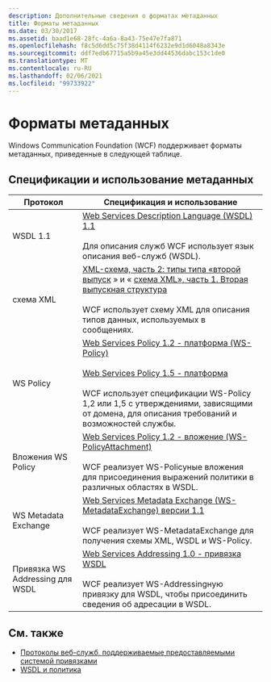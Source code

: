 ```yaml
---
description: Дополнительные сведения о форматах метаданных
title: Форматы метаданных
ms.date: 03/30/2017
ms.assetid: baad1e68-28fc-4a6a-8a43-75e47e7fa871
ms.openlocfilehash: f8c5d6dd5c75f38d4114f6232e9d1d6048a8343e
ms.sourcegitcommit: ddf7edb67715a5b9a45e3dd44536dabc153c1de0
ms.translationtype: MT
ms.contentlocale: ru-RU
ms.lasthandoff: 02/06/2021
ms.locfileid: "99733922"
---
```

# <a name="metadata-formats"></a>Форматы метаданных

Windows Communication Foundation (WCF) поддерживает форматы метаданных, приведенные в следующей таблице.  
  
## <a name="metadata-specifications-and-usage"></a>Спецификации и использование метаданных  
  
|Протокол|Спецификация и использование|  
|--------------|-----------------------------|  
|WSDL 1.1|[Web Services Description Language (WSDL) 1.1](https://www.w3.org/TR/wsdl/)<br /><br /> Для описания служб WCF использует язык описания веб-служб (WSDL).|  
|схема XML|[XML-схема, часть 2: типы типа «второй выпуск](https://www.w3.org/TR/2004/REC-xmlschema-2-20041028/) » и « [схема XML», часть 1. Вторая выпускная структура](https://www.w3.org/TR/2004/REC-xmlschema-1-20041028/)<br /><br /> WCF использует схему XML для описания типов данных, используемых в сообщениях.|  
|WS Policy|[Web Services Policy 1.2 - платформа (WS-Policy)](https://www.w3.org/Submission/WS-Policy/)<br /><br /> [Web Services Policy 1.5 - платформа](https://www.w3.org/TR/ws-policy/)<br /><br /> WCF использует спецификации WS-Policy 1,2 или 1,5 с утверждениями, зависящими от домена, для описания требований и возможностей службы.|  
|Вложения WS Policy|[Web Services Policy 1.2 - вложение (WS-PolicyAttachment)](https://www.w3.org/Submission/WS-PolicyAttachment/)<br /><br /> WCF реализует WS-Policyные вложения для присоединения выражений политики в различных областях в WSDL.|  
|WS Metadata Exchange|[Web Services Metadata Exchange (WS-MetadataExchange) версии 1.1](http://specs.xmlsoap.org/ws/2004/09/mex/WS-MetadataExchange.pdf)<br /><br /> WCF реализует WS-MetadataExchange для получения схемы XML, WSDL и WS-Policy.|  
|Привязка WS Addressing для WSDL|[Web Services Addressing 1.0 - привязка WSDL](https://www.w3.org/TR/ws-addr-wsdl/)<br /><br /> WCF реализует WS-Addressingную привязку для WSDL, чтобы присоединить сведения об адресации в WSDL.|  
  
## <a name="see-also"></a>См. также

- [Протоколы веб-служб, поддерживаемые предоставляемыми системой привязками](web-services-protocols-supported-by-system-provided-interoperability-bindings.md)
- [WSDL и политика](wsdl-and-policy.md)
